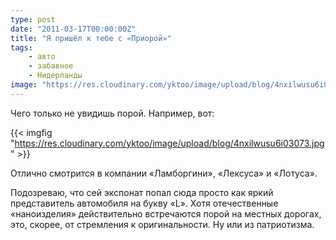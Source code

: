 ```yaml
---
type: post
date: "2011-03-17T00:00:00Z"
title: "Я пришёл к тебе с «Приорой»"
tags:
    - авто
    - забавное
    - Нидерланды
image: "https://res.cloudinary.com/yktoo/image/upload/blog/4nxilwusu6i03073.jpg"
---
```


Чего только не увидишь порой. Например, вот:

{{< imgfig "https://res.cloudinary.com/yktoo/image/upload/blog/4nxilwusu6i03073.jpg" >}}

Отлично смотрится в компании «Ламборгини», «Лексуса» и «Лотуса».

<!--more-->

Подозреваю, что сей экспонат попал сюда просто как яркий представитель автомобиля на букву «L». Хотя отечественные «наноизделия» действительно встречаются порой на местных дорогах, это, скорее, от стремления к оригинальности. Ну или из патриотизма.
